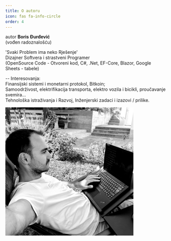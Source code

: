 ```yaml
---
title: O autoru
icon: fas fa-info-circle
order: 4
---
```


autor **Boris Đurđević**<br>
(vođen radoznalošću)<br>

'Svaki Problem ima neko Rješenje'<br>
Dizajner Softvera i strastveni Programer<br>
(OpenSource Code -  Otvoreni kod, C#, .Net, EF-Core, Blazor, Google Sheets - tabele)

-- Interesovanja:<br>
Finansijski sistemi i monetarni protokol, Bitkoin;<br>
Samoodrživost, elektrifikacija transporta, elektro vozila i bicikli, proučavanje svemira...<br>
Tehnološka istraživanja i Razvoj, Inženjerski zadaci i izazovi / prilike.

<img src="https://raw.githubusercontent.com/borisdj/borisdj.github.io/main/assets/images/photo.jpg" width="400" height="400" />
